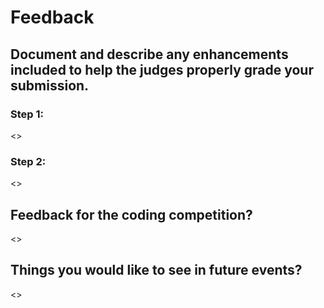 # Feedback

## Document and describe any enhancements included to help the judges properly grade your submission.
	
### Step 1:

<>

### Step 2: 

<>

## Feedback for the coding competition?

<>

## Things you would like to see in future events?

<>